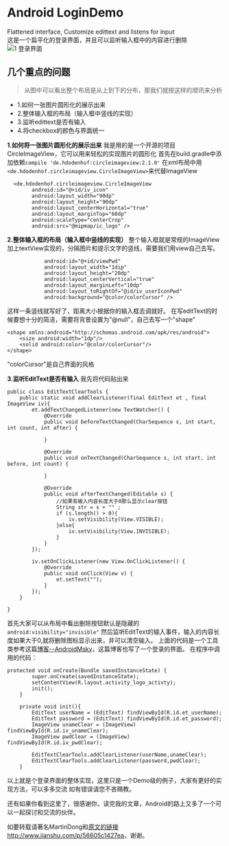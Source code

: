 
# Android  LoginDemo
Flattened interface, Customize edittext and listens for input   
这是一个扁平化的登录界面，并且可以监听输入框中的内容进行删除
![1 登录界面](http://upload-images.jianshu.io/upload_images/4171981-cba75c4ffa83ca23.png?imageMogr2/auto-orient/strip%7CimageView2/2/w/1240)

## 几个重点的问题
>从图中可以看出整个布局是从上到下的分布，那我们就按这样的顺讯来分析
- 1.如何一张图片圆形化的展示出来
- 2.整体输入框的布局（输入框中竖线的实现）
- 3.监听edittext是否有输入
- 4.将checkbox的颜色与界面统一

**1.如何将一张图片圆形化的展示出来**
   我是用的是一个开源的项目CircleImageView，它可以用来轻松的实现图片的圆形化
  首先在build.gradle中添加依赖``` compile 'de.hdodenhof:circleimageview:2.1.0' ```
  在xml布局中用```<de.hdodenhof.circleimageview.CircleImageView>```来代替ImageView
``` 
  <de.hdodenhof.circleimageview.CircleImageView
        android:id="@+id/iv_icon"
        android:layout_width="90dp"
        android:layout_height="90dp"
        android:layout_centerHorizontal="true"
        android:layout_marginTop="60dp"
        android:scaleType="centerCrop"
        android:src="@mipmap/ic_logo" />
```
**2.整体输入框的布局（输入框中竖线的实现）**
  整个输入框就是常规的ImageView加上textView实现的，分隔图片和提示文字的竖线，需要我们用view自己去写。
```  <View
            android:id="@+id/viewPwd"
            android:layout_width="1dip"
            android:layout_height="20dp"
            android:layout_centerVertical="true"
            android:layout_marginLeft="10dp"
            android:layout_toRightOf="@id/iv_userIconPwd"
            android:background="@color/colorCursor" />
 ```
这样一条竖线就写好了，距离大小根据你的输入框去调就好。
在写editText的时候要想十分的简洁，需要将背景设置为"@null"，自己去写一个"shape"
``` 
<shape xmlns:android="http://schemas.android.com/apk/res/android">
    <size android:width="1dp"/>
    <solid android:color="@color/colorCursor"/>
</shape>
```
"colorCursor"是自己界面的风格

**3.监听EditText是否有输入**
我先将代码贴出来
``` 
public class EditTextClearTools {
    public static void addClearListener(final EditText et , final ImageView iv){
        et.addTextChangedListener(new TextWatcher() {
            @Override
            public void beforeTextChanged(CharSequence s, int start, int count, int after) {

            }

            @Override
            public void onTextChanged(CharSequence s, int start, int before, int count) {

            }

            @Override
            public void afterTextChanged(Editable s) {
                //如果有输入内容长度大于0那么显示clear按钮
                String str = s + "" ;
                if (s.length() > 0){
                    iv.setVisibility(View.VISIBLE);
                }else{
                    iv.setVisibility(View.INVISIBLE);
                }
            }
        });

        iv.setOnClickListener(new View.OnClickListener() {
            @Override
            public void onClick(View v) {
                et.setText("");
            }
        });
    }

}
```
首先大家可以从布局中看出删除按钮默认是隐藏的``` android:visibility="invisible" ```
然后监听EditText的输入事件，输入的内容长度如果大于0,就将删除图标显示出来，并可以清空输入。
上面的代码是一个工具类参考这篇[博客--AndroidMsky](http://blog.csdn.net/androidmsky/article/details/49870823/)，这篇博客也写了一个登录的界面。
在程序中调用的代码：
```
protected void onCreate(Bundle savedInstanceState) {
        super.onCreate(savedInstanceState);
        setContentView(R.layout.activity_logo_activty);
        init();
    }

    private void init(){
        EditText userName = (EditText) findViewById(R.id.et_userName);
        EditText password = (EditText) findViewById(R.id.et_password);
        ImageView unameClear = (ImageView) findViewById(R.id.iv_unameClear);
        ImageView pwdClear = (ImageView) findViewById(R.id.iv_pwdClear);

        EditTextClearTools.addClearListener(userName,unameClear);
        EditTextClearTools.addClearListener(password,pwdClear);
    }
```
以上就是个登录界面的整体实现，这里只是一个Demo级的例子，大家有更好的实现方法，可以多多交流
如有错误请您不吝赐教。

还有如果你看到这里了，很感谢你，读完我的文章，Android的路上又多了一个可以一起探讨和交流的伙伴。

如要转载请著名MartinDong和[原文的链接](http://www.jianshu.com/p/56605c1427ea)<http://www.jianshu.com/p/56605c1427ea>，谢谢。
